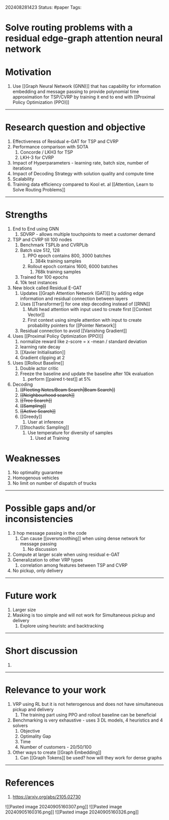 202408281423
Status: #paper
Tags:

# Solve routing problems with a residual edge-graph attention neural network

# Motivation
1. Use [[Graph Neural Network (GNN)]] that has capability for information embedding and message passing to provide polynomial time approximation for TSP/CVRP by training it end to end with [[Proximal Policy Optimization (PPO)]]

------

# Research question and objective
1. Effectiveness of Residual e-GAT for TSP and CVRP
2. Performance comparison with SOTA
	1. Concorde / LKH3 for TSP
	2. LKH-3 for CVRP
3. Impact of Hyperparameters - learning rate, batch size, number of iterations
4. Impact of Decoding Strategy with solution quality and compute time
5. Scalability
6. Training data efficiency compared to Kool et. al [[Attention, Learn to Solve Routing Problems]]

--------
# Strengths
1. End to End using GNN
	1. SDVRP - allows multiple touchpoints to meet a customer demand
2. TSP and CVRP till 100 nodes
	1. Benchmark TSPLib and CVRPLib
	2. Batch size 512, 128
		1. PPO epoch contains 800, 3000 batches
			1. 384k training samples
		2. Rollout epoch contains 1600, 6000 batches
			1. 768k training samples
	3. Trained for 100 epochs
	4. 10k test instances
3. New block called Residual E-GAT
	1. Updates [[Graph Attention Network (GAT)]] by adding edge information and residual connection between layers
	2. Uses [[Transformer]] for one step decoding instead of [[RNN]]
		1. Multi head attention with input used to create first [[Context Vector]]
		2. First context using simple attention with input to create probability pointers for [[Pointer Network]]
	3. Residual connection to avoid [[Vanishing Gradient]]
4. Uses [[Proximal Policy Optimization (PPO)]] 
	1. normalize reward like z-score = x -mean / standard deviation
	2. learning rate decay
	3. [[Xavier Initialisation]]
	4. Gradient clipping at 2
5. Uses [[Rollout Baseline]]
	1. Double actor critic
	2. Freeze the baseline and update the baseline after 10k evaluation
		1. perform [[paired t-test]] at 5%
6. Decoding 
	1. ~~[[Fleeting Notes/Beam Search|Beam Search]]~~
	2. ~~[[Neighbourhood search]]~~
	3. ~~[[Tree Search]]~~
	4. ~~[[Sampling]]~~
	5. ~~[[Active Search]]~~
	6. [[Greedy]]
		1. User at inference
	7. [[Stochastic Sampling]]
		1. Use temperature for diversity of samples
			1. Used at Training

# Weaknesses
1. No optimality guarantee
2. Homogenous vehicles
3. No limit on number of dispatch of trucks
---------

# Possible gaps and/or inconsistencies
1. 3 hop message passing in the code
	1. Can cause [[oversmoothing]] when using dense network for message passing
		1. No discussion
2. Compute at larger scale when using residual e-GAT
3. Generalization to other VRP types
	1. correlation among features between TSP and CVRP
4. No pickup, only delivery

--------

# Future work
1. Larger size
2. Masking is too simple and will not work for Simultaneous pickup and delivery
	1. Explore using heuristc and backtracking

------
# Short discussion
1. 

-----

# Relevance to your work
1. VRP using RL but it is not heterogenous and does not have simultaneous pickup and delivery
	1. The training part using PPO and rollout baseline can be beneficial
2. Benchmarking is very exhaustive - uses 3 DL models, 4 heuristics and 4 solvers
	1. Objective
	2. Optimality Gap
	3. Time
	4. Number of customers - 20/50/100
3. Other ways to create [[Graph Embedding]]
	1. Can [[Graph Tokens]] be used? how will they work for dense graphs

-------
# References

1. https://arxiv.org/abs/2105.02730

![[Pasted image 20240905160307.png]]
![[Pasted image 20240905160316.png]]
![[Pasted image 20240905160326.png]]
